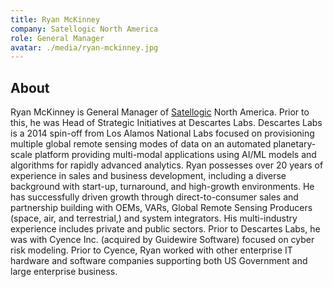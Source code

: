 ```yaml
---
title: Ryan McKinney
company: Satellogic North America
role: General Manager
avatar: ./media/ryan-mckinney.jpg
---
```

## About

Ryan McKinney is General Manager of [Satellogic](https://satellogic.com/) North America. Prior to this, he was Head of Strategic Initiatives at Descartes Labs. Descartes Labs is a 2014 spin-off from Los Alamos National Labs focused on provisioning multiple global remote sensing modes of data on an automated planetary-scale platform providing multi-modal applications using AI/ML models and algorithms for rapidly advanced analytics. Ryan possesses over 20 years of experience in sales and business development, including a diverse background with start-up, turnaround, and high-growth environments. He has successfully driven growth through direct-to-consumer sales and partnership building with OEMs, VARs, Global Remote Sensing Producers (space, air, and terrestrial,) and system integrators. His multi-industry experience includes private and public sectors. Prior to Descartes Labs, he was with Cyence Inc. (acquired by Guidewire Software) focused on cyber risk modeling. Prior to Cyence, Ryan worked with other enterprise IT hardware and software companies supporting both US Government and large enterprise business.
